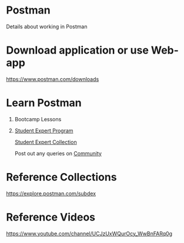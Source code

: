 # Postman
Details about working in Postman

# Download application or use Web-app
https://www.postman.com/downloads

# Learn Postman
1) Bootcamp Lessons
2) [Student Expert Program](https://www.postman.com/company/student-program)

   [Student Expert Collection](https://explore.postman.com/templates/11859/student-expert)
   
   Post out any queries on [Community](https://community.postman.com/tag/training)

# Reference Collections
https://explore.postman.com/subdex

# Reference Videos
https://www.youtube.com/channel/UCJzUxWQurOcy_WwBnFARq0g
